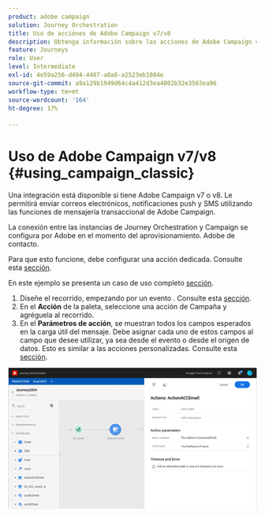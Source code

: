 ```yaml
---
product: adobe campaign
solution: Journey Orchestration
title: Uso de acciones de Adobe Campaign v7/v8
description: Obtenga información sobre las acciones de Adobe Campaign v7/v8
feature: Journeys
role: User
level: Intermediate
exl-id: 4e59a256-d494-4407-a0a8-a2523eb1084e
source-git-commit: a9a129b1949d64c4a412d3ea4002b32e3563ea96
workflow-type: tm+mt
source-wordcount: '164'
ht-degree: 17%

---
```


# Uso de Adobe Campaign v7/v8 {#using_campaign_classic}

Una integración está disponible si tiene Adobe Campaign v7 o v8. Le permitirá enviar correos electrónicos, notificaciones push y SMS utilizando las funciones de mensajería transaccional de Adobe Campaign.

La conexión entre las instancias de Journey Orchestration y Campaign se configura por Adobe en el momento del aprovisionamiento. Adobe de contacto.

Para que esto funcione, debe configurar una acción dedicada. Consulte esta [sección](../action/acc-action.md).

En este ejemplo se presenta un caso de uso completo [sección](../usecase/campaign-classic-use-case.md).

1. Diseñe el recorrido, empezando por un evento . Consulte esta [sección](../building-journeys/journey.md).
1. En el **Acción** de la paleta, seleccione una acción de Campaña y agréguela al recorrido.
1. En el **Parámetros de acción**, se muestran todos los campos esperados en la carga útil del mensaje. Debe asignar cada uno de estos campos al campo que desee utilizar, ya sea desde el evento o desde el origen de datos. Esto es similar a las acciones personalizadas. Consulte esta [sección](../building-journeys/using-custom-actions.md).

![](../assets/accintegration2.png)
